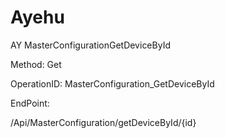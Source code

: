 #     Ayehu


AY MasterConfigurationGetDeviceById

Method: Get

OperationID: MasterConfiguration_GetDeviceById

EndPoint:

/Api/MasterConfiguration/getDeviceById/{id}
